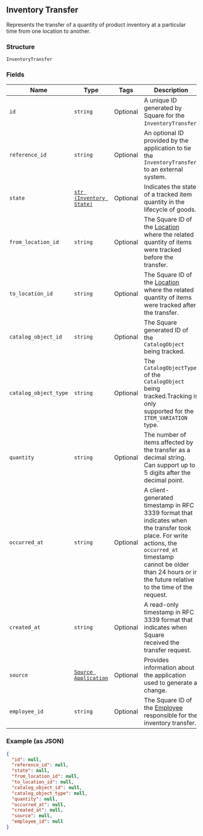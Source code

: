 ## Inventory Transfer

Represents the transfer of a quantity of product inventory at a
particular time from one location to another.

### Structure

`InventoryTransfer`

### Fields

| Name | Type | Tags | Description |
|  --- | --- | --- | --- |
| `id` | `string` | Optional | A unique ID generated by Square for the<br>`InventoryTransfer`. |
| `reference_id` | `string` | Optional | An optional ID provided by the application to tie the<br>`InventoryTransfer` to an external system. |
| `state` | [`str (Inventory State)`](/doc/models/inventory-state.md) | Optional | Indicates the state of a tracked item quantity in the lifecycle of goods. |
| `from_location_id` | `string` | Optional | The Square ID of the [Location](#type-location) where the related<br>quantity of items were tracked before the transfer. |
| `to_location_id` | `string` | Optional | The Square ID of the [Location](#type-location) where the related<br>quantity of items were tracked after the transfer. |
| `catalog_object_id` | `string` | Optional | The Square generated ID of the<br>`CatalogObject` being tracked. |
| `catalog_object_type` | `string` | Optional | The `CatalogObjectType` of the<br>`CatalogObject` being tracked.Tracking is only<br>supported for the `ITEM_VARIATION` type. |
| `quantity` | `string` | Optional | The number of items affected by the transfer as a decimal string.<br>Can support up to 5 digits after the decimal point. |
| `occurred_at` | `string` | Optional | A client-generated timestamp in RFC 3339 format that indicates when<br>the transfer took place. For write actions, the `occurred_at` timestamp<br>cannot be older than 24 hours or in the future relative to the time of the<br>request. |
| `created_at` | `string` | Optional | A read-only timestamp in RFC 3339 format that indicates when Square<br>received the transfer request. |
| `source` | [`Source Application`](/doc/models/source-application.md) | Optional | Provides information about the application used to generate a change. |
| `employee_id` | `string` | Optional | The Square ID of the [Employee](#type-employee) responsible for the<br>inventory transfer. |

### Example (as JSON)

```json
{
  "id": null,
  "reference_id": null,
  "state": null,
  "from_location_id": null,
  "to_location_id": null,
  "catalog_object_id": null,
  "catalog_object_type": null,
  "quantity": null,
  "occurred_at": null,
  "created_at": null,
  "source": null,
  "employee_id": null
}
```

